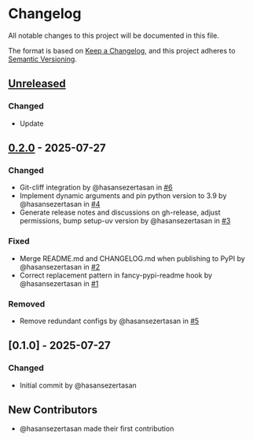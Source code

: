 # Changelog

All notable changes to this project will be documented in this file.

The format is based on [Keep a Changelog](https://keepachangelog.com/en/1.0.0/),
and this project adheres to [Semantic Versioning](https://semver.org/spec/v2.0.0.html).

<!-- changelog-start -->

## [Unreleased]

### Changed

- Update

## [0.2.0] - 2025-07-27

### Changed

- Git-cliff integration by @hasansezertasan in [#6](https://github.com/hasansezertasan/micoo/pull/6)
- Implement dynamic arguments and pin python version to 3.9 by @hasansezertasan in [#4](https://github.com/hasansezertasan/micoo/pull/4)
- Generate release notes and discussions on gh-release, adjust permissions, bump setup-uv version by @hasansezertasan in [#3](https://github.com/hasansezertasan/micoo/pull/3)

### Fixed

- Merge README.md and CHANGELOG.md when publishing to PyPI by @hasansezertasan in [#2](https://github.com/hasansezertasan/micoo/pull/2)
- Correct replacement pattern in fancy-pypi-readme hook by @hasansezertasan in [#1](https://github.com/hasansezertasan/micoo/pull/1)

### Removed

- Remove redundant configs by @hasansezertasan in [#5](https://github.com/hasansezertasan/micoo/pull/5)

## [0.1.0] - 2025-07-27

### Changed

- Initial commit by @hasansezertasan

## New Contributors

- @hasansezertasan made their first contribution

<!-- refs -->
[unreleased]: https://github.com/hasansezertasan/micoo/compare/0.2.0..HEAD
[0.2.0]: https://github.com/hasansezertasan/micoo/compare/0.1.0..0.2.0

<!-- changelog-end -->
